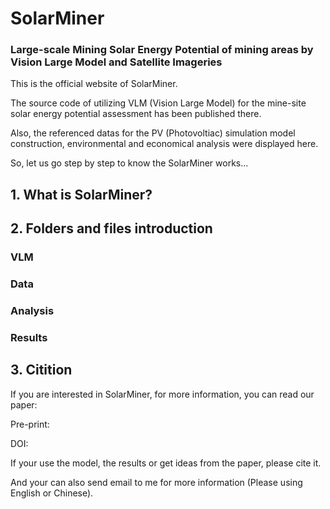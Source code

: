 # SolarMiner
### Large-scale Mining Solar Energy Potential of mining areas by Vision Large Model and Satellite Imageries

This is the official website of SolarMiner. 

The source code of utilizing VLM (Vision Large Model) for the mine-site solar energy potential assessment has been published there.

Also, the referenced datas for the PV (Photovoltiac) simulation model construction, environmental and economical analysis were displayed here.

So, let us go step by step to know the SolarMiner works...

## 1. What is SolarMiner?



## 2. Folders and files introduction
### VLM

### Data

### Analysis

### Results

## 3. Citition
If you are interested in SolarMiner, for more information, you can read our paper:

Pre-print:

DOI:

If your use the model, the results or get ideas from the paper, please cite it.

And your can also send email to me for more information (Please using English or Chinese).
